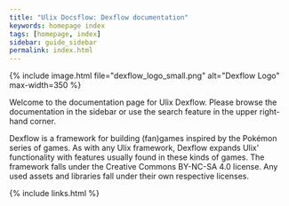 ```yaml
---
title: "Ulix Docsflow: Dexflow documentation"
keywords: homepage index
tags: [homepage, index]
sidebar: guide_sidebar
permalink: index.html
---
```


{% include image.html file="dexflow_logo_small.png" alt="Dexflow Logo" max-width=350 %}

Welcome to the documentation page for Ulix Dexflow.
Please browse the documentation in the sidebar or use the search feature in the upper right-hand corner.

Dexflow is a framework for building (fan)games inspired by the Pokémon series of games.
As with any Ulix framework, Dexflow expands Ulix' functionality with features usually found in these kinds of games.
The framework falls under the Creative Commons BY-NC-SA 4.0 license. Any used assets and libraries fall under their own respective licenses.


{% include links.html %}
